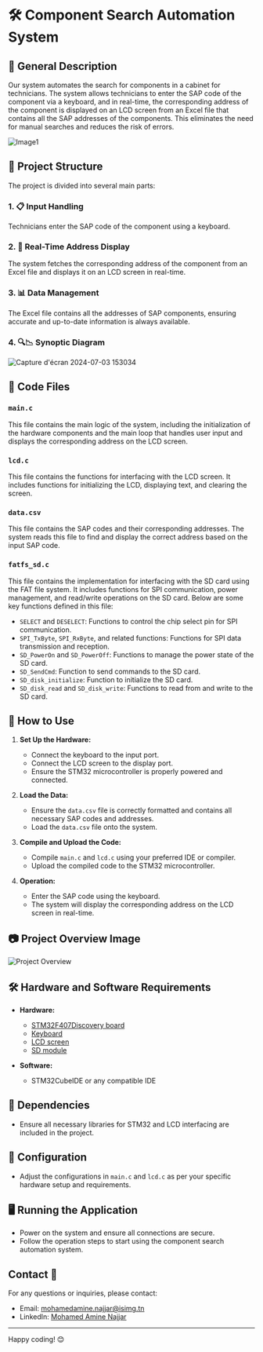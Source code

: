 # 🛠️ Component Search Automation System

## 🌟 General Description
Our system automates the search for components in a cabinet for technicians. The system allows technicians to enter the SAP code of the component via a keyboard, and in real-time, the corresponding address of the component is displayed on an LCD screen from an Excel file that contains all the SAP addresses of the components. This eliminates the need for manual searches and reduces the risk of errors.

![Image1](https://github.com/mohamedaminenajjar/smart-components-exchange/assets/152156763/158d3beb-2577-42db-8324-6064de492f61)

## 📁 Project Structure
The project is divided into several main parts:

### 1. 📋 Input Handling
Technicians enter the SAP code of the component using a keyboard.

### 2. 📡 Real-Time Address Display
The system fetches the corresponding address of the component from an Excel file and displays it on an LCD screen in real-time.

### 3. 📊 Data Management
The Excel file contains all the addresses of SAP components, ensuring accurate and up-to-date information is always available.

### 4. 🔍📉 Synoptic Diagram

![Capture d'écran 2024-07-03 153034](https://github.com/mohamedaminenajjar/smart-components-exchange/assets/152156763/b58eda13-67ab-4724-8528-bb5c63681a32)

## 📂 Code Files

### `main.c`
This file contains the main logic of the system, including the initialization of the hardware components and the main loop that handles user input and displays the corresponding address on the LCD screen.

### `lcd.c`
This file contains the functions for interfacing with the LCD screen. It includes functions for initializing the LCD, displaying text, and clearing the screen.

### `data.csv`
This file contains the SAP codes and their corresponding addresses. The system reads this file to find and display the correct address based on the input SAP code.

### `fatfs_sd.c`
This file contains the implementation for interfacing with the SD card using the FAT file system. It includes functions for SPI communication, power management, and read/write operations on the SD card. Below are some key functions defined in this file:

- `SELECT` and `DESELECT`: Functions to control the chip select pin for SPI communication.
- `SPI_TxByte`, `SPI_RxByte`, and related functions: Functions for SPI data transmission and reception.
- `SD_PowerOn` and `SD_PowerOff`: Functions to manage the power state of the SD card.
- `SD_SendCmd`: Function to send commands to the SD card.
- `SD_disk_initialize`: Function to initialize the SD card.
- `SD_disk_read` and `SD_disk_write`: Functions to read from and write to the SD card.

## 📝 How to Use
1. **Set Up the Hardware:**
   - Connect the keyboard to the input port.
   - Connect the LCD screen to the display port.
   - Ensure the STM32 microcontroller is properly powered and connected.

2. **Load the Data:**
   - Ensure the `data.csv` file is correctly formatted and contains all necessary SAP codes and addresses.
   - Load the `data.csv` file onto the system.

3. **Compile and Upload the Code:**
   - Compile `main.c` and `lcd.c` using your preferred IDE or compiler.
   - Upload the compiled code to the STM32 microcontroller.

4. **Operation:**
   - Enter the SAP code using the keyboard.
   - The system will display the corresponding address on the LCD screen in real-time.

## 📷 Project Overview Image
![Project Overview](path/to/your/image.png)

## 🛠️ Hardware and Software Requirements
- **Hardware:**
  - [STM32F407Discovery board](https://www.st.com/en/evaluation-tools/stm32f4discovery.html)
  - [Keyboard](https://www.didactico.tn/produit/clavier-16-touches-77x70x08mm/)
  - [LCD screen](https://www.didactico.tn/produit/ecran-lcd-1602-avec-module-i2c/)
  - [SD module](https://2btrading.tn/arduino/966-micro-sd-module-pour-arduino.html)

- **Software:**
  - STM32CubeIDE or any compatible IDE

## 🧩 Dependencies
- Ensure all necessary libraries for STM32 and LCD interfacing are included in the project.

## 🔧 Configuration
- Adjust the configurations in `main.c` and `lcd.c` as per your specific hardware setup and requirements.

## 🖥️ Running the Application
- Power on the system and ensure all connections are secure.
- Follow the operation steps to start using the component search automation system.

## Contact 📧

For any questions or inquiries, please contact:
- Email: [mohamedamine.najjar@isimg.tn](https://mail.google.com/mail/u/0/?fs=1&tf=cm&source=mailto&to=mohamedamine.najjar@isimg.tn)
- LinkedIn: [Mohamed Amine Najjar](https://www.linkedin.com/in/mohamed-amine-najjar-2808a726b/)

---

Happy coding! 😊

